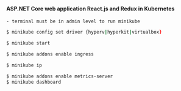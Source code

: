 #### ASP.NET Core web application React.js and Redux in Kubernetes

    - terminal must be in admin level to run minikube

```zsh
$ minikube config set driver {hyperv|hyperkit|virtualbox}
```

```zsh
$ minikube start
```

```zsh
$ minikube addons enable ingress
```

```zsh
$ minikube ip
```

```zsh
$ minikube addons enable metrics-server
$ minikube dashboard
```
